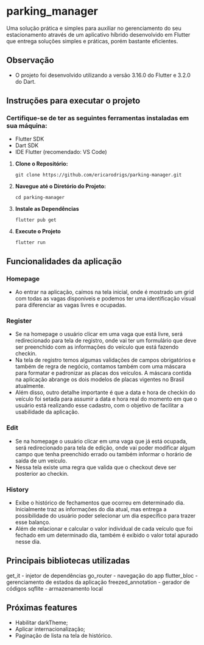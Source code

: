 # parking_manager

Uma solução prática e simples para auxiliar no gerenciamento do seu estacionamento através de um aplicativo híbrido desenvolvido em Flutter que entrega soluções simples e práticas, porém bastante eficientes.

## Observação

- O projeto foi desenvolvido utilizando a versão 3.16.0 do Flutter e 3.2.0 do Dart.

## Instruções para executar o projeto

### Certifique-se de ter as seguintes ferramentas instaladas em sua máquina:

- Flutter SDK
- Dart SDK
- IDE Flutter (recomendado: VS Code)

1. **Clone o Repositório:**

   ```
   git clone https://github.com/ericarodrigs/parking-manager.git
   ```

2. **Navegue até o Diretório do Projeto:**
    ```
    cd parking-manager
    ```
3. **Instale as Dependências**
    ```
    flutter pub get
    ```
4. **Execute o Projeto**

    ```
    flutter run
    ```

## Funcionalidades da aplicação

### Homepage

- Ao entrar na aplicação, caímos na tela inicial, onde é mostrado um grid com todas as vagas disponíveis e podemos ter uma identificação visual para diferenciar as vagas livres e ocupadas.

### Register

- Se na homepage o usuário clicar em uma vaga que está livre, será redirecionado para tela de registro, onde vai ter um formulário que deve ser preenchido com as informações do veículo que está fazendo checkin.
- Na tela de registro temos algumas validações de campos obrigatórios e também de regra de negócio, contamos também com uma máscara para formatar e padronizar as placas dos veículos. A máscara contida na aplicação abrange os dois modelos de placas vigentes no Brasil atualmente.
- Além disso, outro detalhe importante é que a data e hora de checkin do veículo foi setada para assumir a data e hora real do momento em que o usuário está realizando esse cadastro, com o objetivo de facilitar a usabilidade da aplicação.

### Edit

- Se na homepage o usuário clicar em uma vaga que já está ocupada, será redirecionado para tela de edição, onde vai poder modificar algum campo que tenha preenchido errado ou também informar o horário de saída de um veículo.
- Nessa tela existe uma regra que valida que o checkout deve ser posterior ao checkin.

### History

- Exibe o histórico de fechamentos que ocorreu em determinado dia. Inicialmente traz as informações do dia atual, mas entrega a possibilidade do usuário poder selecionar um dia específico para trazer esse balanço.
- Além de relacionar e calcular o valor individual de cada veículo que foi fechado em um determinado dia, também é exibido o valor total apurado nesse dia.


## Principais bibliotecas utilizadas

get_it - injetor de dependências
go_router - navegação do app
flutter_bloc - gerenciamento de estados da aplicação 
freezed_annotation - gerador de códigos
sqflite - armazenamento local


## Próximas features
- Habilitar darkTheme;
- Aplicar internacionalização;
- Paginação de lista na tela de histórico.

